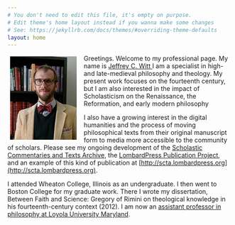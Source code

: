 ```yaml
---
# You don't need to edit this file, it's empty on purpose.
# Edit theme's home layout instead if you wanna make some changes
# See: https://jekyllrb.com/docs/themes/#overriding-theme-defaults
layout: home
---
```



<img rel="foaf:img" src="/assets/images/witt.jpg" alt="Profile Picture" style="float: left; margin: 4px 16px 5px 6px; width: 150px;"/>Greetings. Welcome to my professional page. My name is
<span about="http://jeffreycwitt.github.io#me" id="me" typeof="foaf:Person">
      <a property="foaf:name rdfs:label" rel="foaf:homepage foaf:made" href="http://jeffreycwitt.github.io#me">
        <span about="http://jeffreycwitt.github.io#me">
          <span property="foaf:givenName">Jeffrey</span> C.
          <span property="foaf:familyName">Witt</span>
        </span>
      </a>
      <span id="cert" property="cert:key" resource="http://jeffreycwitt.github.io#cert" typeof="cert:RSAPublicKey">
          <meta property="cert:modulus" datatype="xsd:hexBinary" content="add88983"/>
          <meta property="cert:exponent" datatype="xsd:nonNegativeInteger" content="65537" />
      </span>
    </span>
    I am a specialist in high- and late-medieval philosophy and theology. My present work focuses on the fourteenth century, but I am also interested in the impact of Scholasticism on the Renaissance, the Reformation, and early modern philosophy

I also have a growing interest in the digital humanities and the process of moving philosophical texts from their original manuscript form to media more accessible to the community of scholars. Please see my ongoing development of the [Scholastic Commentaries and Texts Archive](http://scta.info), the [LombardPress Publication Project](http://lombardpress.org), and an example of this kind of publication at [http://scta.lombardpress.org](http://scta.lombardpress.org).

I attended Wheaton College, Illinois as an undergraduate. I then went to Boston College for my graduate work. There I wrote my dissertation, Between Faith and Science: Gregory of Rimini on theological knowledge in his fourteenth-century context (2012). I am now an [assistant professor in philosophy at Loyola University Maryland](http://www.loyola.edu/academics/philosophy/faculty).
